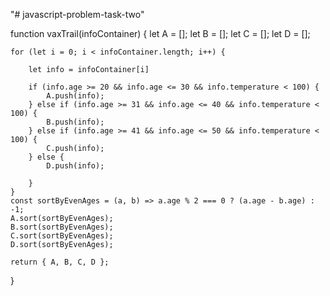 "# javascript-problem-task-two" 

function vaxTrail(infoContainer) {
    let A = [];
    let B = [];
    let C = [];
    let D = [];

    for (let i = 0; i < infoContainer.length; i++) {

        let info = infoContainer[i]

        if (info.age >= 20 && info.age <= 30 && info.temperature < 100) {
            A.push(info);
        } else if (info.age >= 31 && info.age <= 40 && info.temperature < 100) {
            B.push(info);
        } else if (info.age >= 41 && info.age <= 50 && info.temperature < 100) {
            C.push(info);
        } else {
            D.push(info);

        }
    }
    const sortByEvenAges = (a, b) => a.age % 2 === 0 ? (a.age - b.age) : -1;
    A.sort(sortByEvenAges);
    B.sort(sortByEvenAges);
    C.sort(sortByEvenAges);
    D.sort(sortByEvenAges);

    return { A, B, C, D };
}


